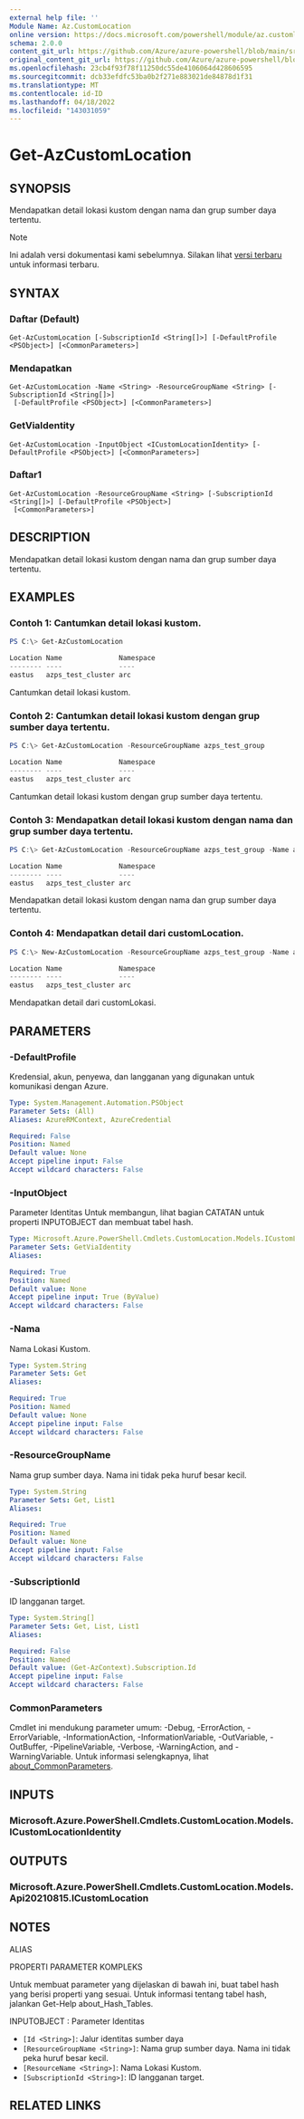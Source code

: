 ```yaml
---
external help file: ''
Module Name: Az.CustomLocation
online version: https://docs.microsoft.com/powershell/module/az.customlocation/get-azcustomlocation
schema: 2.0.0
content_git_url: https://github.com/Azure/azure-powershell/blob/main/src/CustomLocation/help/Get-AzCustomLocation.md
original_content_git_url: https://github.com/Azure/azure-powershell/blob/main/src/CustomLocation/help/Get-AzCustomLocation.md
ms.openlocfilehash: 23cb4f93f78f11250dc55de4106064d428606595
ms.sourcegitcommit: dcb33efdfc53ba0b2f271e883021de84878d1f31
ms.translationtype: MT
ms.contentlocale: id-ID
ms.lasthandoff: 04/18/2022
ms.locfileid: "143031059"
---
```

# Get-AzCustomLocation

## SYNOPSIS
Mendapatkan detail lokasi kustom dengan nama dan grup sumber daya tertentu.

> [!NOTE]
>Ini adalah versi dokumentasi kami sebelumnya. Silakan lihat [versi terbaru](/powershell/module/az.customlocation/get-azcustomlocation) untuk informasi terbaru.

## SYNTAX

### Daftar (Default)
```
Get-AzCustomLocation [-SubscriptionId <String[]>] [-DefaultProfile <PSObject>] [<CommonParameters>]
```

### Mendapatkan
```
Get-AzCustomLocation -Name <String> -ResourceGroupName <String> [-SubscriptionId <String[]>]
 [-DefaultProfile <PSObject>] [<CommonParameters>]
```

### GetViaIdentity
```
Get-AzCustomLocation -InputObject <ICustomLocationIdentity> [-DefaultProfile <PSObject>] [<CommonParameters>]
```

### Daftar1
```
Get-AzCustomLocation -ResourceGroupName <String> [-SubscriptionId <String[]>] [-DefaultProfile <PSObject>]
 [<CommonParameters>]
```

## DESCRIPTION
Mendapatkan detail lokasi kustom dengan nama dan grup sumber daya tertentu.

## EXAMPLES

### Contoh 1: Cantumkan detail lokasi kustom.
```powershell
PS C:\> Get-AzCustomLocation

Location Name              Namespace
-------- ----              ----
eastus   azps_test_cluster arc
```

Cantumkan detail lokasi kustom.

### Contoh 2: Cantumkan detail lokasi kustom dengan grup sumber daya tertentu.
```powershell
PS C:\> Get-AzCustomLocation -ResourceGroupName azps_test_group

Location Name              Namespace
-------- ----              ----
eastus   azps_test_cluster arc
```

Cantumkan detail lokasi kustom dengan grup sumber daya tertentu.

### Contoh 3: Mendapatkan detail lokasi kustom dengan nama dan grup sumber daya tertentu.
```powershell
PS C:\> Get-AzCustomLocation -ResourceGroupName azps_test_group -Name azps_test_cluster

Location Name              Namespace
-------- ----              ----
eastus   azps_test_cluster arc
```

Mendapatkan detail lokasi kustom dengan nama dan grup sumber daya tertentu.

### Contoh 4: Mendapatkan detail dari customLocation.
```powershell
PS C:\> New-AzCustomLocation -ResourceGroupName azps_test_group -Name azps_test_cluster -Location eastus -ClusterExtensionId "/subscriptions/xxxxxxxx-xxxx-xxxx-xxxx-xxxxxxxxxxxx/resourceGroups/azps_test_group/providers/Microsoft.Kubernetes/connectedClusters/azps_test_cluster/providers/Microsoft.KubernetesConfiguration/extensions/azps_test_extension" -HostResourceId "/subscriptions/xxxxxxxx-xxxx-xxxx-xxxx-xxxxxxxxxxxx/resourceGroups/azps_test_group/providers/Microsoft.Kubernetes/connectedClusters/azps_test_cluster" -Namespace arc | Get-AzCustomLocation

Location Name              Namespace
-------- ----              ----
eastus   azps_test_cluster arc
```

Mendapatkan detail dari customLokasi.

## PARAMETERS

### -DefaultProfile
Kredensial, akun, penyewa, dan langganan yang digunakan untuk komunikasi dengan Azure.

```yaml
Type: System.Management.Automation.PSObject
Parameter Sets: (All)
Aliases: AzureRMContext, AzureCredential

Required: False
Position: Named
Default value: None
Accept pipeline input: False
Accept wildcard characters: False
```

### -InputObject
Parameter Identitas Untuk membangun, lihat bagian CATATAN untuk properti INPUTOBJECT dan membuat tabel hash.

```yaml
Type: Microsoft.Azure.PowerShell.Cmdlets.CustomLocation.Models.ICustomLocationIdentity
Parameter Sets: GetViaIdentity
Aliases:

Required: True
Position: Named
Default value: None
Accept pipeline input: True (ByValue)
Accept wildcard characters: False
```

### -Nama
Nama Lokasi Kustom.

```yaml
Type: System.String
Parameter Sets: Get
Aliases:

Required: True
Position: Named
Default value: None
Accept pipeline input: False
Accept wildcard characters: False
```

### -ResourceGroupName
Nama grup sumber daya.
Nama ini tidak peka huruf besar kecil.

```yaml
Type: System.String
Parameter Sets: Get, List1
Aliases:

Required: True
Position: Named
Default value: None
Accept pipeline input: False
Accept wildcard characters: False
```

### -SubscriptionId
ID langganan target.

```yaml
Type: System.String[]
Parameter Sets: Get, List, List1
Aliases:

Required: False
Position: Named
Default value: (Get-AzContext).Subscription.Id
Accept pipeline input: False
Accept wildcard characters: False
```

### CommonParameters
Cmdlet ini mendukung parameter umum: -Debug, -ErrorAction, -ErrorVariable, -InformationAction, -InformationVariable, -OutVariable, -OutBuffer, -PipelineVariable, -Verbose, -WarningAction, and -WarningVariable. Untuk informasi selengkapnya, lihat [about_CommonParameters](http://go.microsoft.com/fwlink/?LinkID=113216).

## INPUTS

### Microsoft.Azure.PowerShell.Cmdlets.CustomLocation.Models.ICustomLocationIdentity

## OUTPUTS

### Microsoft.Azure.PowerShell.Cmdlets.CustomLocation.Models.Api20210815.ICustomLocation

## NOTES

ALIAS

PROPERTI PARAMETER KOMPLEKS

Untuk membuat parameter yang dijelaskan di bawah ini, buat tabel hash yang berisi properti yang sesuai. Untuk informasi tentang tabel hash, jalankan Get-Help about_Hash_Tables.


INPUTOBJECT <ICustomLocationIdentity>: Parameter Identitas
  - `[Id <String>]`: Jalur identitas sumber daya
  - `[ResourceGroupName <String>]`: Nama grup sumber daya. Nama ini tidak peka huruf besar kecil.
  - `[ResourceName <String>]`: Nama Lokasi Kustom.
  - `[SubscriptionId <String>]`: ID langganan target.

## RELATED LINKS

